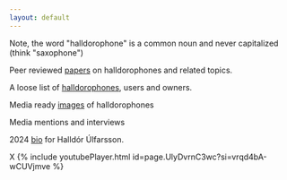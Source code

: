 ```yaml
---
layout: default
---
```


Note, the word "halldorophone" is a common noun and never capitalized (think "saxophone")

Peer reviewed [papers](./publications.md) on halldorophones and related topics.

A loose list of [halldorophones](./instruments.md), users and owners.

Media ready [images](./images.md) of halldorophones

Media mentions and interviews

2024 [bio](./bio.md) for Halldór Úlfarsson.

X
{% include youtubePlayer.html id=page.UlyDvrnC3wc?si=vrqd4bA-wCUVjmve %}
